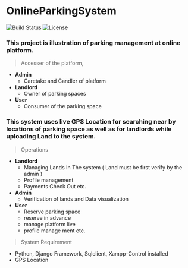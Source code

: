 # OnlineParkingSystem



![Build Status](http://img.shields.io/travis/badges/badgerbadgerbadger.svg?style=flat-square)  ![License](https://camo.githubusercontent.com/cb297629267ecb0a0487565f93e92f515a29d302/68747470733a2f2f696d672e736869656c64732e696f2f62616467652f76657273696f6e2d312e322e332d626c7565)


### This project is illustration of parking management at online platform. 
> Accesser of the platform,
   - **Admin**
      - Caretake and Candler of platform
   - **Landlord** 
      - Owner of parking spaces
   - **User**
      - Consumer of the parking space
      
### This system uses live GPS Location for searching near by locations of parking space as well as for landlords while uploading Land to the system.

> Operations
   - **Landlord**
      - Managing Lands In The system ( Land must be first verify by the admin )
      - Profile management
      - Payments Check Out etc.
   - **Admin**
      - Verification of lands and Data visualization
   - **User**
      - Reserve parking space
      - reserve in advance
      - manage platform live
      - profile manage ment etc.

> System Requirement

 - Python, Django Framework, Sqlclient, Xampp-Control installed
 - GPS Location
 
